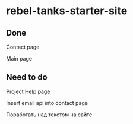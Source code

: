 # rebel-tanks-starter-site

## Done
Contact page

Main page

## Need to do

Project Help page

Insert email api into contact page

Поработать над текстом на сайте
